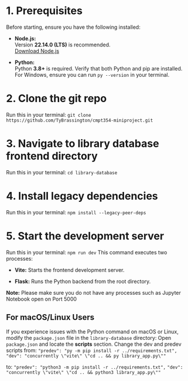 # 1. Prerequisites

Before starting, ensure you have the following installed:

- **Node.js:**  
  Version **22.14.0 (LTS)** is recommended.  
  [Download Node.js](https://nodejs.org/en)
  
- **Python:**  
  Python **3.8+** is required. Verify that both Python and pip are installed.  
  For Windows, ensure you can run `py --version` in your terminal.

# 2. Clone the git repo
Run this in your terminal: `git clone https://github.com/TyBrassington/cmpt354-miniproject.git`

# 3. Navigate to library database frontend directory
Run this in your terminal: `cd library-database`

# 4. Install legacy dependencies
Run this in your terminal: `npm install --legacy-peer-deps`

# 5. Start the development server
Run this in your terminal: `npm run dev`
This command executes two processes:

- **Vite:** Starts the frontend development server.

- **Flask:** Runs the Python backend from the root directory.

**Note:** Please make sure you do not have any processes such as Jupyter Notebook open on Port 5000

## For macOS/Linux Users
If you experience issues with the Python command on macOS or Linux, modify the `package.json` file in the `library-database` directory:
Open `package.json` and locate the **scripts** section.
Change the dev and predev scripts from:
`"predev": "py -m pip install -r ../requirements.txt",`
`"dev": "concurrently \"vite\" \"cd .. && py library_app.py\""`

to:
`"predev": "python3 -m pip install -r ../requirements.txt",`
`"dev": "concurrently \"vite\" \"cd .. && python3 library_app.py\""`
